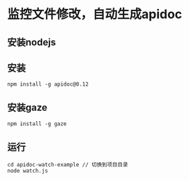 # 监控文件修改，自动生成apidoc
## 安装nodejs

## 安装
```
npm install -g apidoc@0.12
```

## 安装gaze
```
npm install -g gaze
```

## 运行
```
cd apidoc-watch-example // 切换到项目目录
node watch.js
```
